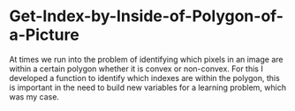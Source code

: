 # Get-Index-by-Inside-of-Polygon-of-a-Picture
At times we run into the problem of identifying which pixels in an image are within a certain polygon whether it is convex or non-convex. For this I developed a function to identify which indexes are within the polygon, this is important in the need to build new variables for a learning problem, which was my case.
